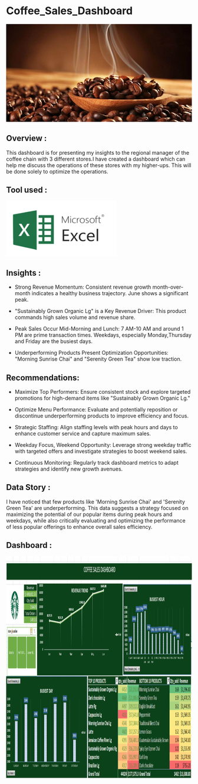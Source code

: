 # Coffee_Sales_Dashboard

![Coffee Background Banner (4)](smeeling-coffee-beans_900x_5148e663-e441-4642-af81-ade43296e6b5_900x.jpg)

## Overview : 
This dashboard is for presenting my insights to the regional manager of the coffee chain with 3 different stores.I have created a dashboard which can help me discuss the operations of these stores with my higher-ups. This will be done solely to optimize the operations.

## Tool used :
<img src="./microsoft-excel.png" width="300" height="150"/>&nbsp;


## Insights :
- Strong Revenue Momentum: Consistent revenue growth month-over-month indicates a healthy business trajectory. June shows a significant peak.

- "Sustainably Grown Organic Lg" is a Key Revenue Driver: This product commands high sales volume and revenue share.

- Peak Sales Occur Mid-Morning and Lunch: 7 AM-10 AM and around 1 PM are prime transaction times. Weekdays, especially Monday,Thursday and Friday  are the busiest 
 days.
 
- Underperforming Products Present Optimization Opportunities: "Morning Sunrise Chai" and "Serenity Green Tea" show low traction.
 
## Recommendations:

- Maximize Top Performers: Ensure consistent stock and explore targeted promotions for high-demand items like "Sustainably Grown Organic Lg."

- Optimize Menu Performance: Evaluate and potentially reposition or discontinue underperforming products to improve efficiency and focus.

- Strategic Staffing: Align staffing levels with peak hours and days to enhance customer service and capture maximum sales.

- Weekday Focus, Weekend Opportunity: Leverage strong weekday traffic with targeted offers and investigate strategies to boost weekend sales.

- Continuous Monitoring: Regularly track dashboard metrics to adapt strategies and identify new growth avenues.



## Data Story :
I have noticed that few products like 'Morning Sunrise Chai' and 'Serenity Green Tea' are underperforming. This data suggests a strategy focused on maximizing the potential of our popular items during peak hours and weekdays, while also critically evaluating and optimizing the performance of less popular offerings to enhance overall sales efficiency.
## Dashboard :
<img src="COFFEE_SALES_DASHBOARD_IMG.png" width="2500" height="600"/>&nbsp;
